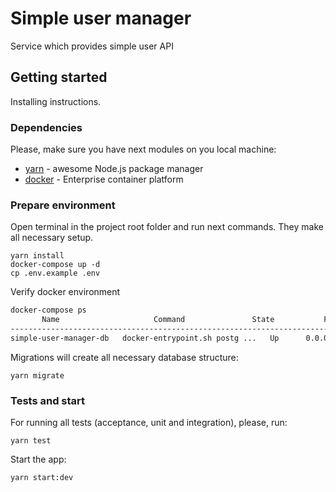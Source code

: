 # Simple user manager

Service which provides simple user API 

## Getting started

Installing instructions.

### Dependencies

Please, make sure you have next modules on you local machine:


* [yarn](https://yarnpkg.com/lang/en/docs/install/#debian-stable) - awesome Node.js package manager
* [docker](https://docs.docker.com/install/) - Enterprise container platform

### Prepare environment

Open terminal in the project root folder and run next commands. They make all necessary setup.

```
yarn install
docker-compose up -d
cp .env.example .env
```

Verify docker environment

```bash
docker-compose ps
       Name                     Command               State           Ports         
------------------------------------------------------------------------------------
simple-user-manager-db   docker-entrypoint.sh postg ...   Up      0.0.0.0:5432->5432/tcp
```

Migrations will create all necessary database structure:

```
yarn migrate
```

### Tests and start

For running all tests (acceptance, unit and integration), please, run:

```
yarn test
```

Start the app:

```
yarn start:dev
```
